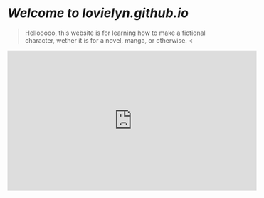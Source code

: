 # *Welcome to lovielyn.github.io*

> Hellooooo, this website is for learning how to make a fictional character, wether it is for a novel, manga, or otherwise. <

<iframe width="560" height="315" src="https://www.youtube.com/embed/re9DT2HeG2U" title="YouTube video player" frameborder="0" allow="accelerometer; autoplay; clipboard-write; encrypted-media; gyroscope; picture-in-picture" allowfullscreen></iframe>

